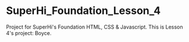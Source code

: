 # SuperHi_Foundation_Lesson_4
Project for SuperHi's Foundation HTML, CSS &amp; Javascript. This is Lesson 4's project: Boyce.
